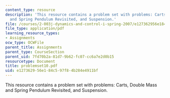 ```yaml
---
content_type: resource
description: 'This resource contains a problem set with problems: Carts, Double Mass
  and Spring Pendulum Revisited, and Suspension.'
file: /courses/2-003j-dynamics-and-control-i-spring-2007/e127362956e184c597f84b284e4911bf_problemset10.pdf
file_type: application/pdf
learning_resource_types:
- Assignments
ocw_type: OCWFile
parent_title: Assignments
parent_type: CourseSection
parent_uid: 7fd70b2a-81d7-9b62-fc07-cc6a7e2d0b15
resourcetype: Document
title: problemset10.pdf
uid: e1273629-56e1-84c5-97f8-4b284e4911bf
---
```

This resource contains a problem set with problems: Carts, Double Mass and Spring Pendulum Revisited, and Suspension.

